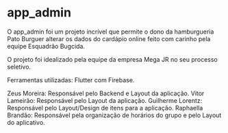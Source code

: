 # app_admin

O app_admin foi um projeto incrível que permite o  dono da hamburgueria Pato Burguer alterar os dados do cardápio online feito com carinho pela equipe Esquadrão Bugcida.

O  projeto  foi idealizado pela equipe da empresa Mega JR no seu processo seletivo.

Ferramentas utilizadas: Flutter com Firebase.

Zeus Moreira: Responsável pelo Backend e Layout da aplicação.
Vitor Lameirão: Responsável pelo Layout da aplicação.
Guilherme Lorentz: Responsável pelo Layout/Design de itens para a aplicação.
Raphaella  Brandão: Responsável pela organização de horários do grupo e pelo Layout do aplicativo.
